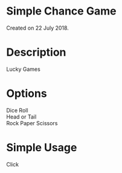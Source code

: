 # Simple Chance Game
Created on 22 July 2018.

<h1>Description</h1>
Lucky Games

<h1>Options</h1>
    <div>Dice Roll </div>
    <div>Head or Tail </div> 
    <div>Rock Paper Scissors </div>

<h1>Simple Usage</h1>
Click
